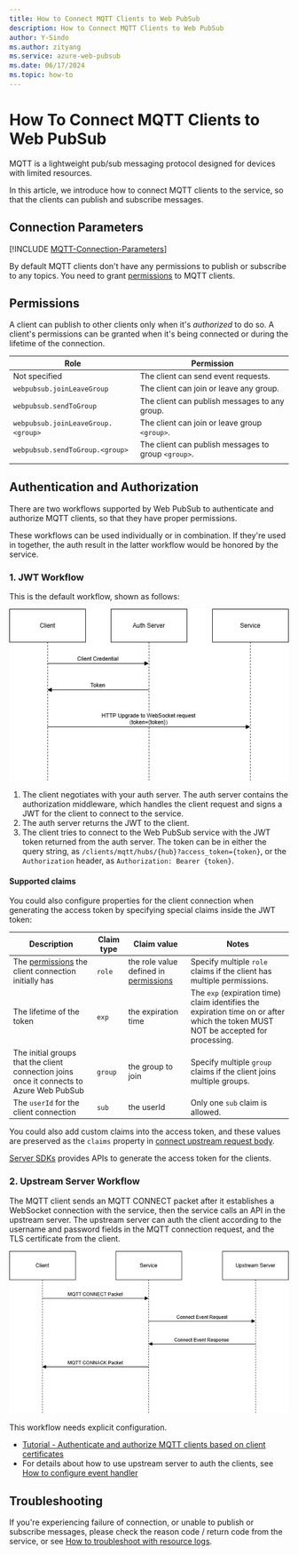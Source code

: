 ```yaml
---
title: How to Connect MQTT Clients to Web PubSub
description: How to Connect MQTT Clients to Web PubSub
author: Y-Sindo
ms.author: zityang
ms.service: azure-web-pubsub
ms.date: 06/17/2024
ms.topic: how-to
---
```


# How To Connect MQTT Clients to Web PubSub

MQTT is a lightweight pub/sub messaging protocol designed for devices with limited resources.

In this article, we introduce how to connect MQTT clients to the service, so that the clients can publish and subscribe messages.

## Connection Parameters

[!INCLUDE [MQTT-Connection-Parameters](includes/mqtt-connection-Parameters.md)]

By default MQTT clients don't have any permissions to publish or subscribe to any topics. You need to grant [permissions](#permissions) to MQTT clients.

## Permissions

A client can publish to other clients only when it's *authorized* to do so. A client's permissions can be granted when it's being connected or during the lifetime of the connection.

| Role | Permission |
|---|---|
| Not specified | The client can send event requests. |
| `webpubsub.joinLeaveGroup` | The client can join or leave any group. |
| `webpubsub.sendToGroup` | The client can publish messages to any group. |
| `webpubsub.joinLeaveGroup.<group>` | The client can join or leave group `<group>`. |
| `webpubsub.sendToGroup.<group>` | The client can publish messages to group `<group>`. |
| | |

## Authentication and Authorization

There are two workflows supported by Web PubSub to authenticate and authorize MQTT clients, so that they have proper permissions.

These workflows can be used individually or in combination. If they're used in together, the auth result in the latter workflow would be honored by the service.

### 1. JWT Workflow

This is the default workflow, shown as follows:

![MQTT Auth Workflow With JWT](./media/howto-develop-mqtt-websocket-clients/mqtt-jwt-auth-workflow.png)

1. The client negotiates with your auth server. The auth server contains the authorization middleware, which handles the client request and signs a JWT for the client to connect to the service.
1. The auth server returns the JWT to the client.
1. The client tries to connect to the Web PubSub service with the JWT token returned from the auth server. The token can be in either the query string, as `/clients/mqtt/hubs/{hub}?access_token={token}`, or the `Authorization` header, as `Authorization: Bearer {token}`.

#### Supported claims
You could also configure properties for the client connection when generating the access token by specifying special claims inside the JWT token:

| Description | Claim type | Claim value | Notes |
| --- | --- | --- | --- |
| The [permissions](#permissions) the client connection initially has | `role` | the role value defined in [permissions](#permissions) | Specify multiple `role` claims if the client has multiple permissions. |
| The lifetime of the token | `exp` | the expiration time | The `exp` (expiration time) claim identifies the expiration time on or after which the token MUST NOT be accepted for processing. |
| The initial groups that the client connection joins once it connects to Azure Web PubSub | `group` | the group to join | Specify multiple `group` claims if the client joins multiple groups. |
| The `userId` for the client connection | `sub` | the userId | Only one `sub` claim is allowed. |

You could also add custom claims into the access token, and these values are preserved as the `claims` property in [connect upstream request body](./reference-mqtt-cloud-events.md#system-connect-event).

[Server SDKs](./howto-generate-client-access-url.md#generate-from-service-sdk) provides APIs to generate the access token for the clients.

<!--TODO Give a simple sample for each language here, and also add link to the generation link-->

### 2. Upstream Server Workflow

The MQTT client sends an MQTT CONNECT packet after it establishes a WebSocket connection with the service, then the service calls an API in the upstream server. The upstream server can auth the client according to the username and password fields in the MQTT connection request, and the TLS certificate from the client.

![MQTT Auth Workflow With Upstream Server](./media/howto-develop-mqtt-websocket-clients/mqtt-upstream-auth-workflow.png)

This workflow needs explicit configuration.
* [Tutorial - Authenticate and authorize MQTT clients based on client certificates](./tutorial-upstream-auth-mqtt-client.md)
* For details about how to use upstream server to auth the clients, see [How to configure event handler](./howto-develop-eventhandler.md)

## Troubleshooting

If you're experiencing failure of connection, or unable to publish or subscribe messages, please check the reason code / return code from the service, or see [How to troubleshoot with resource logs](./howto-troubleshoot-resource-logs.md).



